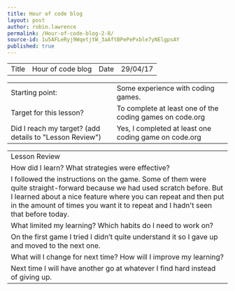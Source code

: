 ```yaml
---
title: Hour of code blog
layout: post
author: robin.lawrence
permalink: /Hour-of-code-blog-2-8/
source-id: 1u5AFLeRyj9WqetjtW_3aAftBPePePxble7yNElgpsAY
published: true
---
```

<table>
  <tr>
    <td>Title</td>
    <td>Hour of code blog </td>
    <td>Date</td>
    <td>29/04/17</td>
  </tr>
</table>


<table>
  <tr>
    <td>Starting point:</td>
    <td>Some experience with coding games.</td>
  </tr>
  <tr>
    <td>Target for this lesson?</td>
    <td>To complete at least one of the coding games on code.org</td>
  </tr>
  <tr>
    <td>Did I reach my target? 
(add details to "Lesson Review")</td>
    <td>Yes, I completed at least one coding game on code.org</td>
  </tr>
</table>


<table>
  <tr>
    <td>Lesson Review</td>
  </tr>
  <tr>
    <td>How did I learn? What strategies were effective? </td>
  </tr>
  <tr>
    <td>I followed the instructions on the game. Some of them were quite straight-forward because we had used scratch before. But I learned about a nice feature where you can repeat and then put in the amount of times you want it to repeat and I hadn't seen that before today. </td>
  </tr>
  <tr>
    <td>What limited my learning? Which habits do I need to work on? </td>
  </tr>
  <tr>
    <td>On the first game I tried I didn’t quite understand it so I gave up and moved to the next one.</td>
  </tr>
  <tr>
    <td>What will I change for next time? How will I improve my learning?</td>
  </tr>
  <tr>
    <td>Next time I will have another go at whatever I find hard instead of giving up.</td>
  </tr>
</table>


